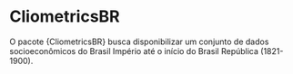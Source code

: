 # CliometricsBR
O pacote {CliometricsBR} busca disponibilizar um conjunto de dados socioeconômicos do Brasil Império até o início do Brasil República (1821-1900).
